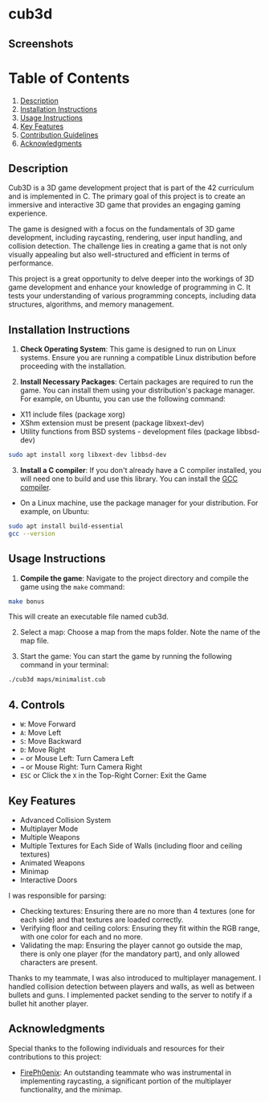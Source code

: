 # cub3d

## Screenshots

# Table of Contents
1. [Description](#description)
2. [Installation Instructions](#installation-instructions)
3. [Usage Instructions](#usage-instructions)
4. [Key Features](#key-features)
5. [Contribution Guidelines](#contribution-guidelines)
6. [Acknowledgments](#acknowledgments)

## Description

Cub3D is a 3D game development project that is part of the 42 curriculum and is implemented in C. The primary goal of this project is to create an immersive and interactive 3D game that provides an engaging gaming experience.

The game is designed with a focus on the fundamentals of 3D game development, including raycasting, rendering, user input handling, and collision detection. The challenge lies in creating a game that is not only visually appealing but also well-structured and efficient in terms of performance.

This project is a great opportunity to delve deeper into the workings of 3D game development and enhance your knowledge of programming in C. It tests your understanding of various programming concepts, including data structures, algorithms, and memory management.

## Installation Instructions

1. **Check Operating System**: This game is designed to run on Linux systems. Ensure you are running a compatible Linux distribution before proceeding with the installation.

2. **Install Necessary Packages**: Certain packages are required to run the game. You can install them using your distribution's package manager. For example, on Ubuntu, you can use the following command:

- X11 include files (package xorg)
- XShm extension must be present (package libxext-dev)
- Utility functions from BSD systems - development files (package libbsd-dev)

```bash
sudo apt install xorg libxext-dev libbsd-dev
```

3. **Install a C compiler**: If you don't already have a C compiler installed, you will need one to build and use this library. You can install the [GCC compiler](https://gcc.gnu.org).

- On a Linux machine, use the package manager for your distribution. For example, on Ubuntu:
```bash
sudo apt install build-essential
gcc --version
```

## Usage Instructions

1. **Compile the game**: Navigate to the project directory and compile the game using the `make` command:
```bash
make bonus
```
This will create an executable file named cub3d.

2. Select a map: Choose a map from the maps folder. Note the name of the map file.

3. Start the game: You can start the game by running the following command in your terminal:
```bash
./cub3d maps/minimalist.cub
```

## 4. Controls

- `W`: Move Forward
- `A`: Move Left
- `S`: Move Backward
- `D`: Move Right
- `←` or Mouse Left: Turn Camera Left
- `→` or Mouse Right: Turn Camera Right
- `ESC` or Click the `X` in the Top-Right Corner: Exit the Game

## Key Features

- Advanced Collision System
- Multiplayer Mode
- Multiple Weapons
- Multiple Textures for Each Side of Walls (including floor and ceiling textures)
- Animated Weapons
- Minimap
- Interactive Doors

I was responsible for parsing:

- Checking textures: Ensuring there are no more than 4 textures (one for each side) and that textures are loaded correctly.
- Verifying floor and ceiling colors: Ensuring they fit within the RGB range, with one color for each and no more.
- Validating the map: Ensuring the player cannot go outside the map, there is only one player (for the mandatory part), and only allowed characters are present.

Thanks to my teammate, I was also introduced to multiplayer management. I handled collision detection between players and walls, as well as between bullets and guns. I implemented packet sending to the server to notify if a bullet hit another player.

## Acknowledgments

Special thanks to the following individuals and resources for their contributions to this project:

- [FirePh0enix](https://github.com/FirePh0enix): An outstanding teammate who was instrumental in implementing raycasting, a significant portion of the multiplayer functionality, and the minimap.